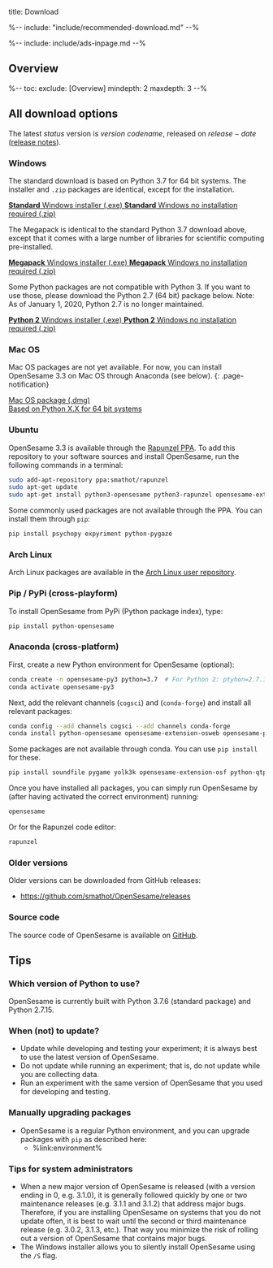 title: Download


%-- include: "include/recommended-download.md" --%

%-- include: include/ads-inpage.md --%

## Overview

%--
toc:
 exclude: [Overview]
 mindepth: 2
 maxdepth: 3
--%

## All download options

The latest $status$ version is $version$ *$codename$*, released on $release-date$ ([release notes](http://osdoc.cogsci.nl/$branch$/notes/$notes$)).

### Windows

The standard download is based on Python 3.7 for 64 bit systems. The installer and `.zip` packages are identical, except for the installation.

<a role="button" class="btn btn-success btn-align-left" href="$url-windows-exe-py3$">
	<b>Standard</b> Windows installer (.exe)
</a>

<a role="button" class="btn btn-default btn-align-left" href="$url-windows-zip-py3$">
	<b>Standard</b> Windows no installation required (.zip)
</a>

The Megapack is identical to the standard Python 3.7 download above, except that it comes with a large number of libraries for scientific computing pre-installed. 

<a role="button" class="btn btn-default btn-align-left" href="$url-windows-exe-py3$">
	<b>Megapack</b> Windows installer (.exe)
</a>

<a role="button" class="btn btn-default btn-align-left" href="$url-windows-zip-py3$">
	<b>Megapack</b> Windows no installation required (.zip)
</a>

Some Python packages are not compatible with Python 3. If you want to use those, please download the Python 2.7 (64 bit) package below. Note: As of January 1, 2020, Python 2.7 is no longer maintained.

<a role="button" class="btn btn-default btn-align-left" href="$url-windows-exe-py2$">
	<b>Python 2</b> Windows installer (.exe)
</a>

<a role="button" class="btn btn-default btn-align-left" href="$url-windows-zip-py2$">
	<b>Python 2</b> Windows no installation required (.zip)
</a>

### Mac OS

Mac OS packages are not yet available. For now, you can install OpenSesame 3.3 on Mac OS through Anaconda (see below).
{: .page-notification}

<a role="button" class="btn btn-default btn-align-left" href="$url-osx-dmg-py2$">
	Mac OS package (.dmg)
	<br /><span class='cogsci-btn-info'>
		Based on Python X.X for 64 bit systems
	</span>
</a>


### Ubuntu

OpenSesame 3.3 is available through the [Rapunzel PPA](https://launchpad.net/~smathot/+archive/rapunzel). To add this repository to your software sources and install OpenSesame, run the following commands in a terminal:

~~~ .bash
sudo add-apt-repository ppa:smathot/rapunzel
sudo apt-get update
sudo apt-get install python3-opensesame python3-rapunzel opensesame-extension-osf opensesame-extension-osweb opensesame-plugin-psychopy
~~~

Some commonly used packages are not available through the PPA. You can install them through `pip`:

~~~ .bash
pip install psychopy expyriment python-pygaze
~~~


### Arch Linux

Arch Linux packages are available in the [Arch Linux user repository](https://aur.archlinux.org/packages/opensesame/).


### Pip / PyPi (cross-playform)

To install OpenSesame from PyPi (Python package index), type:

~~~ .bash
pip install python-opensesame
~~~


### Anaconda (cross-platform)

First, create a new Python environment for OpenSesame (optional):

```bash
conda create -n opensesame-py3 python=3.7  # For Python 2: ptyhon=2.7.15
conda activate opensesame-py3
```

Next, add the relevant channels (`cogsci`) and (`conda-forge`) and install all relevant packages:

```bash
conda config --add channels cogsci --add channels conda-forge
conda install python-opensesame opensesame-extension-osweb opensesame-plugin-psychopy psychopy rapunzel python-pygaze
```

Some packages are not available through conda. You can use `pip install` for these.

```bash
pip install soundfile pygame yolk3k opensesame-extension-osf python-qtpip http://files.cogsci.nl/expyriment-0.10.0+opensesame2-py3-none-any.whl
```

Once you have installed all packages, you can simply run OpenSesame by (after having activated the correct environment) running:

```bash
opensesame
```

Or for the Rapunzel code editor:

```bash
rapunzel
```


### Older versions

Older versions can be downloaded from GitHub releases:

- <https://github.com/smathot/OpenSesame/releases>


### Source code

The source code of OpenSesame is available on [GitHub](https://github.com/smathot/OpenSesame).


## Tips


### Which version of Python to use?

OpenSesame is currently built with Python 3.7.6 (standard package) and Python 2.7.15.

### When (not) to update?

- Update while developing and testing your experiment; it is always best to use the latest version of OpenSesame.
- Do not update while running an experiment; that is, do not update while you are collecting data.
- Run an experiment with the same version of OpenSesame that you used for developing and testing.


### Manually upgrading packages

- OpenSesame is a regular Python environment, and you can upgrade packages with `pip` as described here:
	- %link:environment%


### Tips for system administrators

- When a new major version of OpenSesame is released (with a version ending in 0, e.g. 3.1.0), it is generally followed quickly by one or two maintenance releases (e.g. 3.1.1 and 3.1.2) that address major bugs. Therefore, if you are installing OpenSesame on systems that you do not update often, it is best to wait until the second or third maintenance release (e.g. 3.0.2, 3.1.3, etc.). That way you minimize the risk of rolling out a version of OpenSesame that contains major bugs.
- The Windows installer allows you to silently install OpenSesame using the `/S` flag.
